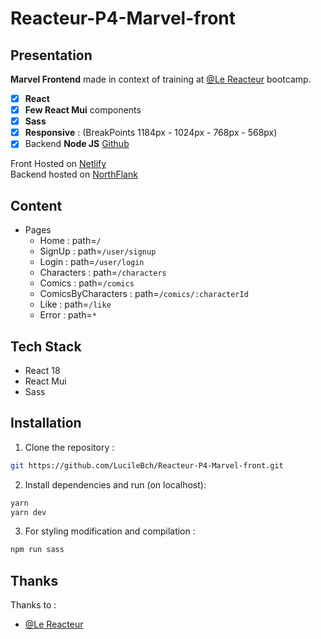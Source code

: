 # Reacteur-P4-Marvel-front

## Presentation

**Marvel Frontend** made in context of training at [@Le Reacteur](https://github.com/lereacteur) bootcamp.

- [x] **React**
- [x] **Few React Mui** components
- [x] **Sass**
- [x] **Responsive** : (BreakPoints 1184px - 1024px - 768px - 568px)
- [x] Backend **Node JS** [Github](https://github.com/LucileBch/Reacteur-P4-Marvel-back.git)

Front Hosted on [Netlify](https://reacteur-training-marvel.netlify.app/) \
Backend hosted on [NorthFlank](https://site--backend-marvel--mrqlhtl4f2zp.code.run/)

## Content

- Pages
  - Home : path=`/`
  - SignUp : path=`/user/signup`
  - Login : path=`/user/login`
  - Characters : path=`/characters`
  - Comics : path=`/comics`
  - ComicsByCharacters : path=`/comics/:characterId`
  - Like : path=`/like`
  - Error : path=`*`

## Tech Stack

- React 18
- React Mui
- Sass

## Installation

1. Clone the repository :

```bash
git https://github.com/LucileBch/Reacteur-P4-Marvel-front.git
```

2. Install dependencies and run (on localhost):

```bash
yarn
yarn dev
```

3. For styling modification and compilation :

```bash
npm run sass
```

## Thanks

Thanks to :

- [@Le Reacteur](https://github.com/lereacteur)
